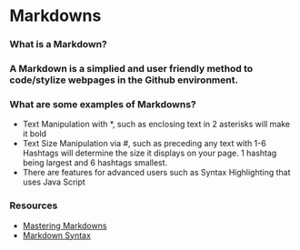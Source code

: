 # **Markdowns**

### What is a Markdown?
### A Markdown is a simplied and user friendly method to code/stylize webpages in the Github environment.

### What are some examples of Markdowns?
* Text Manipulation with \*, such as enclosing text in 2 asterisks will make it bold
* Text Size Manipulation via \#, such as preceding any text with 1-6 Hashtags will determine the size it displays on your page.  1 hashtag being largest and 6 hashtags smallest.
* There are features for advanced users such as Syntax Highlighting that uses Java Script

### Resources
* [Mastering Markdowns](https://guides.github.com/features/mastering-markdown/)
* [Markdown Syntax](https://docs.github.com/en/free-pro-team@latest/github/writing-on-github/basic-writing-and-formatting-syntax)
